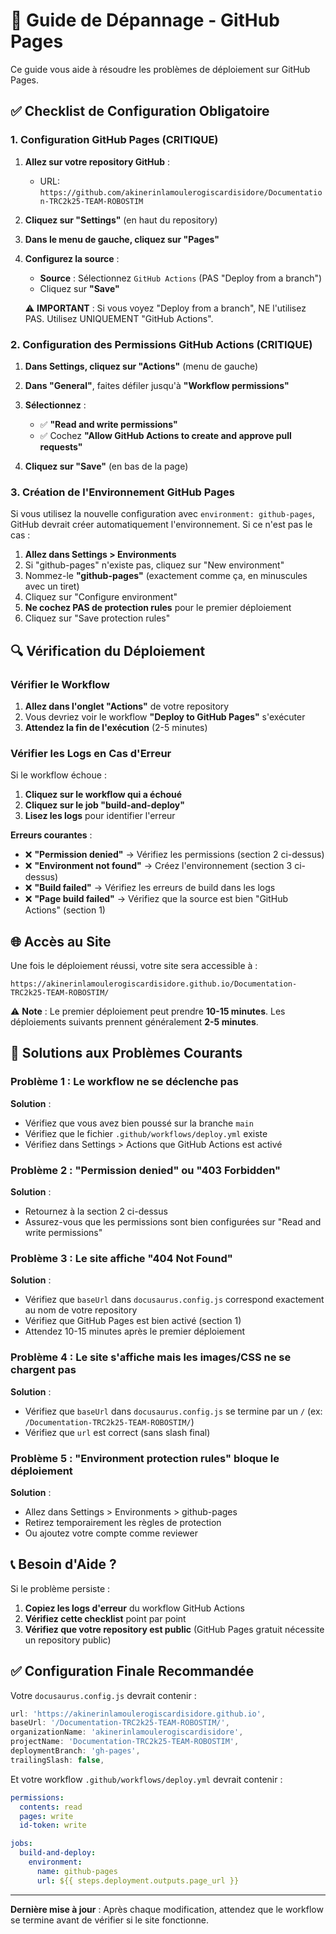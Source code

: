 # 🔧 Guide de Dépannage - GitHub Pages

Ce guide vous aide à résoudre les problèmes de déploiement sur GitHub Pages.

## ✅ Checklist de Configuration Obligatoire

### 1. Configuration GitHub Pages (CRITIQUE)

1. **Allez sur votre repository GitHub** :
   - URL: `https://github.com/akinerinlamoulerogiscardisidore/Documentation-TRC2k25-TEAM-ROBOSTIM`

2. **Cliquez sur "Settings"** (en haut du repository)

3. **Dans le menu de gauche, cliquez sur "Pages"**

4. **Configurez la source** :
   - **Source** : Sélectionnez `GitHub Actions` (PAS "Deploy from a branch")
   - Cliquez sur **"Save"**

   ⚠️ **IMPORTANT** : Si vous voyez "Deploy from a branch", NE l'utilisez PAS. Utilisez UNIQUEMENT "GitHub Actions".

### 2. Configuration des Permissions GitHub Actions (CRITIQUE)

1. **Dans Settings, cliquez sur "Actions"** (menu de gauche)

2. **Dans "General"**, faites défiler jusqu'à **"Workflow permissions"**

3. **Sélectionnez** :
   - ✅ **"Read and write permissions"**
   - ✅ Cochez **"Allow GitHub Actions to create and approve pull requests"**

4. **Cliquez sur "Save"** (en bas de la page)

### 3. Création de l'Environnement GitHub Pages

Si vous utilisez la nouvelle configuration avec `environment: github-pages`, GitHub devrait créer automatiquement l'environnement. Si ce n'est pas le cas :

1. **Allez dans Settings > Environments**
2. Si "github-pages" n'existe pas, cliquez sur "New environment"
3. Nommez-le **"github-pages"** (exactement comme ça, en minuscules avec un tiret)
4. Cliquez sur "Configure environment"
5. **Ne cochez PAS de protection rules** pour le premier déploiement
6. Cliquez sur "Save protection rules"

## 🔍 Vérification du Déploiement

### Vérifier le Workflow

1. **Allez dans l'onglet "Actions"** de votre repository
2. Vous devriez voir le workflow **"Deploy to GitHub Pages"** s'exécuter
3. **Attendez la fin de l'exécution** (2-5 minutes)

### Vérifier les Logs en Cas d'Erreur

Si le workflow échoue :

1. **Cliquez sur le workflow qui a échoué**
2. **Cliquez sur le job "build-and-deploy"**
3. **Lisez les logs** pour identifier l'erreur

**Erreurs courantes** :

- ❌ **"Permission denied"** → Vérifiez les permissions (section 2 ci-dessus)
- ❌ **"Environment not found"** → Créez l'environnement (section 3 ci-dessus)
- ❌ **"Build failed"** → Vérifiez les erreurs de build dans les logs
- ❌ **"Page build failed"** → Vérifiez que la source est bien "GitHub Actions" (section 1)

## 🌐 Accès au Site

Une fois le déploiement réussi, votre site sera accessible à :

```
https://akinerinlamoulerogiscardisidore.github.io/Documentation-TRC2k25-TEAM-ROBOSTIM/
```

⚠️ **Note** : Le premier déploiement peut prendre **10-15 minutes**. Les déploiements suivants prennent généralement **2-5 minutes**.

## 🐛 Solutions aux Problèmes Courants

### Problème 1 : Le workflow ne se déclenche pas

**Solution** :
- Vérifiez que vous avez bien poussé sur la branche `main`
- Vérifiez que le fichier `.github/workflows/deploy.yml` existe
- Vérifiez dans Settings > Actions que GitHub Actions est activé

### Problème 2 : "Permission denied" ou "403 Forbidden"

**Solution** :
- Retournez à la section 2 ci-dessus
- Assurez-vous que les permissions sont bien configurées sur "Read and write permissions"

### Problème 3 : Le site affiche "404 Not Found"

**Solution** :
- Vérifiez que `baseUrl` dans `docusaurus.config.js` correspond exactement au nom de votre repository
- Vérifiez que GitHub Pages est bien activé (section 1)
- Attendez 10-15 minutes après le premier déploiement

### Problème 4 : Le site s'affiche mais les images/CSS ne se chargent pas

**Solution** :
- Vérifiez que `baseUrl` dans `docusaurus.config.js` se termine par un `/` (ex: `/Documentation-TRC2k25-TEAM-ROBOSTIM/`)
- Vérifiez que `url` est correct (sans slash final)

### Problème 5 : "Environment protection rules" bloque le déploiement

**Solution** :
- Allez dans Settings > Environments > github-pages
- Retirez temporairement les règles de protection
- Ou ajoutez votre compte comme reviewer

## 📞 Besoin d'Aide ?

Si le problème persiste :

1. **Copiez les logs d'erreur** du workflow GitHub Actions
2. **Vérifiez cette checklist** point par point
3. **Vérifiez que votre repository est public** (GitHub Pages gratuit nécessite un repository public)

## ✅ Configuration Finale Recommandée

Votre `docusaurus.config.js` devrait contenir :

```javascript
url: 'https://akinerinlamoulerogiscardisidore.github.io',
baseUrl: '/Documentation-TRC2k25-TEAM-ROBOSTIM/',
organizationName: 'akinerinlamoulerogiscardisidore',
projectName: 'Documentation-TRC2k25-TEAM-ROBOSTIM',
deploymentBranch: 'gh-pages',
trailingSlash: false,
```

Et votre workflow `.github/workflows/deploy.yml` devrait contenir :

```yaml
permissions:
  contents: read
  pages: write
  id-token: write

jobs:
  build-and-deploy:
    environment:
      name: github-pages
      url: ${{ steps.deployment.outputs.page_url }}
```

---

**Dernière mise à jour** : Après chaque modification, attendez que le workflow se termine avant de vérifier si le site fonctionne.

